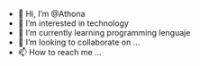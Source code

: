 - 👋 Hi, I’m @Athona
- 👀 I’m interested in technology 
- 🌱 I’m currently learning programming lenguaje
- 💞️ I’m looking to collaborate on ...
- 📫 How to reach me ...

<!---
Athona/Athona is a ✨ special ✨ repository because its `README.md` (this file) appears on your GitHub profile.
You can click the Preview link to take a look at your changes.
--->
